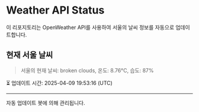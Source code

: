 
# Weather API Status

이 리포지토리는 OpenWeather API를 사용하여 서울의 날씨 정보를 자동으로 업데이트합니다.

## 현재 서울 날씨
> 서울의 현재 날씨: broken clouds, 온도: 8.76°C, 습도: 87%

⏳ 업데이트 시간: 2025-04-09 19:53:16 (UTC)

---
자동 업데이트 봇에 의해 관리됩니다.
